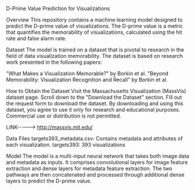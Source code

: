 D-Prime Value Prediction for Visualizations


Overview
This repository contains a machine learning model designed to predict the D-prime value of visualizations. The D-prime value is a metric that quantifies the memorability of visualizations, calculated using the hit rate and false alarm rate.


Dataset
The model is trained on a dataset that is pivotal to research in the field of data visualization memorability. The dataset is based on research work presented in the following papers:


"What Makes a Visualization Memorable?" by Borkin et al.
"Beyond Memorability: Visualization Recognition and Recall" by Borkin et al.


How to Obtain the Dataset
Visit the Massachusetts Visualization (MassVis) dataset page.
Scroll down to the "Download the Dataset" section.
Fill out the request form to download the dataset.
By downloading and using this dataset, you agree to use it only for research and educational purposes. Commercial use or distribution is not permitted.

LINK-----> http://massvis.mit.edu/



Data Files
targets393_metadata.csv: Contains metadata and attributes of each visualization.
targets393: 393 visualizations


Model
The model is a multi-input neural network that takes both image data and metadata as inputs. It comprises convolutional layers for image feature extraction and dense layers for metadata feature extraction.
The two pathways are then concatenated and processed through additional dense layers to predict the D-prime value.
